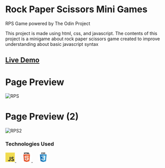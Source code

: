 # Rock Paper Scissors Mini Games

RPS Game powered by The Odin Project

This project is made using html, css, and javascript. The contents of this project is a minigame about rock paper scissors game created to improve understanding about basic javascript syntax

## [Live Demo](https://agahafiz04.github.io/game-rps-odinproject/)

# Page Preview
![RPS](https://github.com/agahafiz04/game-rps-odinproject/assets/139210360/da9d551a-505c-4e02-81ea-2eb6be78b104)

# Page Preview (2)
![RPS2](https://github.com/agahafiz04/game-rps-odinproject/assets/139210360/105e6f41-8871-4339-8774-17bee1574065)


### Technologies Used
<a href="https://developer.mozilla.org/en-US/docs/Web/JavaScript" target="_blank" rel="noreferrer"> <img src="https://raw.githubusercontent.com/devicons/devicon/master/icons/javascript/javascript-original.svg" alt="javascript" width="30" height="30"/> </a> &emsp; <a href="https://www.w3.org/html/" target="_blank" rel="noreferrer"> <img src="https://raw.githubusercontent.com/devicons/devicon/master/icons/html5/html5-original-wordmark.svg" alt="html5" width="30" height="30"/> </a> &emsp; <a href="https://www.w3schools.com/css/" target="_blank" rel="noreferrer"> <img src="https://raw.githubusercontent.com/devicons/devicon/master/icons/css3/css3-original-wordmark.svg" alt="css3" width="30" height="30"/> </a>

